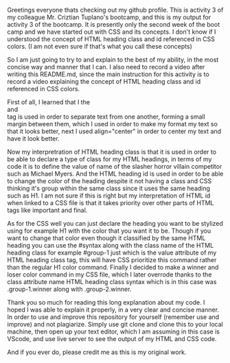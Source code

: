 Greetings everyone thats checking out my github profile. This is activity 3 of my colleague Mr. Criztian Tuplano's bootcamp, and this
is my output for activity 3 of the bootcamp. 
It is presently only the second week of the boot camp and we have started out with CSS and its concepts.
I don't know if I understood the concept of HTML heading class and id referenced in CSS colors. (I am not even sure if that's what you call these concepts)

So I am just going to try to and explain to the best of my ability, in the most concise way and manner that I can.
I also need to record a video after writing this  README.md, since the main instruction for this activity is to record a video explaining the concept of
HTML heading class and id referenced in CSS colors.

First of all, I learned that I the <br> and </br> tag is used in order to separate text from one another, 
forming a small margin between them, which I used in order to make my format my text so that it looks better, 
next I used align="center" in order to center my text and have it look better.

Now my interpretration of HTML heading class is that it is used in order to be able to declare a type of class for my HTML headings, in terms of my code it is
to define the value of name of the slasher horror villain competitor such as Michael Myers. And the HTML heading id is used in order to be able to change the 
color of the heading despite it not having a class and CSS thinking it's group within the same class since it uses the same heading such as H1.
I am not sure if this is right but my interpretation of HTML id when linked to a CSS file is that it takes priority over other parts of HTML tags like important 
and final.

As for the CSS well you can just declare the heading you want to be stylized using for example H1 with the color that you want it to be.
Though if you want to change that color even though it classified by the same HTML heading you can use the #syntax along with the class name of the
HTML heading class for example #group-1 just which is the value attribute of my HTML heading class tag, this will have CSS prioritize this command rather than
the regular H1 color command.
Finally I decided to make a winner and loser color command in my CSS file, which I later overrode thanks to  the class attribute name HTML heading class syntax 
which is in this case was .group-1.winner  along with .group-2.winner.

Thank you so much for reading this long explanation about my code. I hoped I was able to explain it properly, in a very clear and concise manner.
In order to use and improve this repository for yourself (remember use and improve) and not plagiarize. Simply use git clone and clone this to your
local machine, then open up your text editor, which I am assuming in this case is VScode, and use live server to see the output of my HTML and CSS code.

And if you ever do, please credit me as this is my original work.

